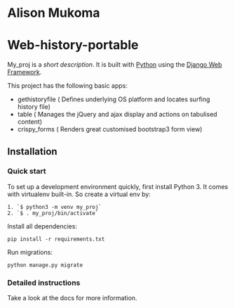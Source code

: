 

# Alison Mukoma  

#  Web-history-portable

My_proj is a _short description_. It is built with [Python][0] using the [Django Web Framework][1].

This project has the following basic apps:

* gethistoryfile ( Defines underlying OS platform and locates surfing history file)
* table ( Manages the jQuery and ajax display and actions on tabulised content)
* crispy_forms ( Renders great customised bootstrap3 form view)

## Installation

### Quick start

To set up a development environment quickly, first install Python 3. It
comes with virtualenv built-in. So create a virtual env by:

    1. `$ python3 -m venv my_proj`
    2. `$ . my_proj/bin/activate`

Install all dependencies:

    pip install -r requirements.txt

Run migrations:

    python manage.py migrate

### Detailed instructions

Take a look at the docs for more information.

[0]: https://www.python.org/
[1]: https://www.djangoproject.com/
